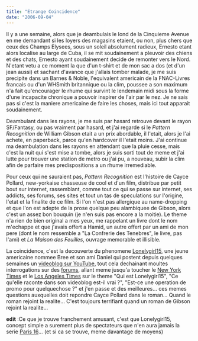 ```yaml
---
title: "Etrange Coincidence"
date: "2006-09-04"
---
```


Il y a une semaine, alors que je deambulais le lond de la Cinquieme Avenue en me demandant si les loyers des magasins etaient, ou non, plus chers que ceux des Champs Elysees, sous un soleil absolument radieux, Ernesto etant alors localise au large de Cuba, il se mit soudainement a pleuvoir des chiens et des chats, Ernesto ayant soudainement decide de remonter vers le Nord. N'etant vetu a ce moment la que d'un t-shirt et de mon sac a dos (et d'un jean aussi) et sachant d'avance que j'allais tomber malade, je me suis precipite dans un Barnes & Noble, l'equivalent americain de la FNAC-Livres francais ou d'un WHSmith britannique ou la clim, poussee a son maximum n'a fait qu'encourager le rhume qui survint le lendemain midi sous la forme d'une incapacite chronique a pouvoir inspirer de l'air par le nez. Je ne sais pas si c'est la maniere americaine de faire les choses, mais ici tout apparait soudainement.

Deambulant dans les rayons, je me suis par hasard retrouve devant le rayon SF/Fantasy, ou pas vraiment par hasard, et j'ai regarde si le _Pattern Recognition_ de William Gibson etait a un prix abordable, il l'etait, alors je l'ai achete, en paperback, parce qu'en hardcover il l'etait moins. J'ai continue ma deambulation dans les rayons en attendant que la pluie cesse, mais c'est la nuit qui s'est mise a tombe, alors je suis sorti tout de meme et j'ai lutte pour trouver une station de metro ou j'ai pu, a nouveau, subir la clim afin de parfaire mes predispositions a un rhume irremediable.

Pour ceux qui ne sauraient pas, _Pattern Recognition_ est l'histoire de Cayce Pollard, new-yorkaise chasseuse de cool et d'un film, distribue par petit bout sur internet, rassemblant, comme tout ce qui se passe sur internet, ses addicts, ses forums, ses sites et tout un tas de speculations sur l'origine, l'etat et la finalite de ce film. Si l'on n'est pas allergique au name-dropping et que l'on est adepte de la prose quelque peu alambiquee de Gibson, alors c'est un assez bon bouquin (je n'en suis pas encore a la moitie). Le theme n'a rien de bien original a mes yeux, me rappelant un livre dont le nom m'echappe et que j'avais offert a Hamid, un autre offert par un ami de mon pere (dont le nom ressemble a "La Confrerie des Tenebres", le livre, pas l'ami) et _La Maison des Feuilles_, ouvrage memorable et illisible.

La coincidence, c'est la decouverte du phenomene [Lonelygirl15](http://en.wikipedia.org/wiki/Lonelygirl15), une jeune americaine nommee Bree et son ami Daniel qui postent depuis quelques semaines un [videoblog sur YouTube](http://www.youtube.com/user/lonelygirl15), tout cela dechainant moultes interrogations sur des [forums](http://www.lonelygirl15.com/forum/), allant meme jusqu'a toucher le [New York Times](http://screens.blogs.nytimes.com/) et le [Los Angeles Times](http://www.latimes.com/search/dispatcher.front?Query=lonelygirl15&target=blendedsearch&first-page-size=5) sur le theme "Qui est Lonelygirl15", "Ce qu'elle raconte dans son videoblog est-il vrai ?", "Est-ce une operation de promo pour quelquechose ?" et j'en passe et des meilleures... ces memes questions auxquelles doit repondre Cayce Pollard dans le roman... Quand le roman rejoint la realite... C'est toujours terrifiant quand un roman de Gibson rejoint la realite...

**edit** :Ce que je trouve franchement amusant, c'est que Lonelygirl15, concept simple a surement plus de spectateurs que n'en aura jamais la serie [Paris 16](http://serieparis16.skyblog.com/)... (et si ca se trouve, meme davantage de moyens)
